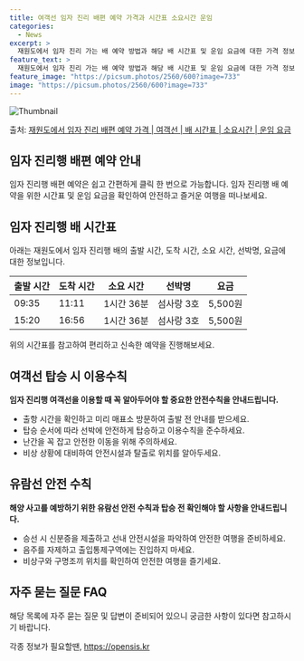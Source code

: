 ```yaml
---
title: 여객선 임자 진리 배편 예약 가격과 시간표 소요시간 운임
categories:
  - News
excerpt: >
  재원도에서 임자 진리 가는 배 예약 방법과 해당 배 시간표 및 운임 요금에 대한 가격 정보를 안내 드리겠습니다. 안전하고 재밋는 임자 진리행 여행을 위해 아래 정보 참고하시기 바랍니다. 임자 진리행 배편 예약하기 👈 클릭재원도에서 임자 진리행 배 시간표출발 시간도착 시간소요 시간선박명요금09:3511:111시간 36분섬사랑 3호5,500원15:2016:561시간 36분섬사랑 3호5,500원임자 진리행 배편 예약하기 👈 클릭재원도에서 임자 진리행 여객선 탑승 시 이용수칙여객선을 이용할 때 꼭 알아둬야 할 중요한 안전수칙을 소개합니다. 1) 출항 시간을 확인하고 미리 매표소 방문 출항 시간을 확인하고 혼잡을 피하기 위해 미리 매표소를 방문하고 충분한 여유시간을 가지세요. 2) 순서에 맞게 탑승 배가 도착하면..
feature_text: >
  재원도에서 임자 진리 가는 배 예약 방법과 해당 배 시간표 및 운임 요금에 대한 가격 정보를 안내 드리겠습니다. 안전하고 재밋는 임자 진리행 여행을 위해 아래 정보 참고하시기 바랍니다. 임자 진리행 배편 예약하기 👈 클릭재원도에서 임자 진리행 배 시간표출발 시간도착 시간소요 시간선박명요금09:3511:111시간 36분섬사랑 3호5,500원15:2016:561시간 36분섬사랑 3호5,500원임자 진리행 배편 예약하기 👈 클릭재원도에서 임자 진리행 여객선 탑승 시 이용수칙여객선을 이용할 때 꼭 알아둬야 할 중요한 안전수칙을 소개합니다. 1) 출항 시간을 확인하고 미리 매표소 방문 출항 시간을 확인하고 혼잡을 피하기 위해 미리 매표소를 방문하고 충분한 여유시간을 가지세요. 2) 순서에 맞게 탑승 배가 도착하면..
feature_image: "https://picsum.photos/2560/600?image=733"
image: "https://picsum.photos/2560/600?image=733"
---
```


![Thumbnail](https://img1.daumcdn.net/thumb/R800x0/?scode=mtistory2&fname=https%3A%2F%2Fblog.kakaocdn.net%2Fdn%2FbEpHDH%2FbtsHB5TbJrz%2F9xNtUn1HPvql2XKBBMbMO0%2Fimg.webp)

<p>출처: <a href="https://opensis.kr/entry/%EC%9E%AC%EC%9B%90%EB%8F%84%EC%97%90%EC%84%9C-%EC%9E%84%EC%9E%90-%EC%A7%84%EB%A6%AC-%EB%B0%B0%ED%8E%B8-%EC%98%88%EC%95%BD-%EA%B0%80%EA%B2%A9-%EC%97%AC%EA%B0%9D%EC%84%A0-%EB%B0%B0-%EC%8B%9C%EA%B0%84%ED%91%9C-%EC%86%8C%EC%9A%94%EC%8B%9C%EA%B0%84-%EC%9A%B4%EC%9E%84-%EC%9A%94%EA%B8%88" rel="dofollow">재원도에서 임자 진리 배편 예약 가격 | 여객선 | 배 시간표 | 소요시간 | 운임 요금</a> </p>

## 임자 진리행 배편 예약 안내

임자 진리행 배편 예약은 쉽고 간편하게 클릭 한 번으로 가능합니다. 임자 진리행 배 예약을 위한 시간표 및 운임 요금을 확인하여 안전하고
즐거운 여행을 떠나보세요.

## **임자 진리행 배 시간표**

아래는 재원도에서 임자 진리행 배의 출발 시간, 도착 시간, 소요 시간, 선박명, 요금에 대한 정보입니다.

**출발 시간** | **도착 시간** | **소요 시간** | **선박명** | **요금**  
---|---|---|---|---  
09:35 | 11:11 | 1시간 36분 | 섬사랑 3호 | 5,500원  
15:20 | 16:56 | 1시간 36분 | 섬사랑 3호 | 5,500원  
  
위의 시간표를 참고하여 편리하고 신속한 예약을 진행해보세요.

## **여객선 탑승 시 이용수칙**

**임자 진리행 여객선을 이용할 때 꼭 알아두어야 할 중요한 안전수칙을 안내드립니다.**

  * 출항 시간을 확인하고 미리 매표소 방문하여 출발 전 안내를 받으세요.
  * 탑승 순서에 따라 선박에 안전하게 탑승하고 이용수칙을 준수하세요.
  * 난간을 꼭 잡고 안전한 이동을 위해 주의하세요.
  * 비상 상황에 대비하여 안전시설과 탈출로 위치를 알아두세요.

## **유람선 안전 수칙**

**해양 사고를 예방하기 위한 유람선 안전 수칙과 탑승 전 확인해야 할 사항을 안내드립니다.**

  * 승선 시 신분증을 제출하고 선내 안전시설을 파악하여 안전한 여행을 준비하세요.
  * 음주를 자제하고 출입통제구역에는 진입하지 마세요.
  * 비상구와 구명조끼 위치를 확인하여 안전한 여행을 즐기세요.

## **자주 묻는 질문 FAQ**

해당 목록에 자주 묻는 질문 및 답변이 준비되어 있으니 궁금한 사항이 있다면 참고하시기 바랍니다.

 

각종 정보가 필요할땐, <a href="https://opensis.kr" rel="dofollow">https://opensis.kr</a>


